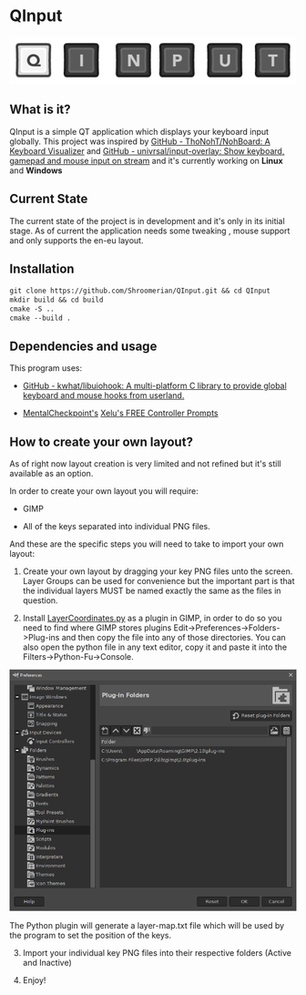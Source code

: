 # QInput
<p align="center">
   <img src="https://github.com/Shroomerian/QInput/blob/main/resources/Markdown/QInput.png">
</p>

## What is it?

QInput is a simple QT application which displays your keyboard input globally. This project was inspired by [GitHub - ThoNohT/NohBoard: A Keyboard Visualizer](https://github.com/ThoNohT/NohBoard) and [GitHub - univrsal/input-overlay: Show keyboard, gamepad and mouse input on stream](https://github.com/univrsal/input-overlay) and it's currently working on **Linux** and **Windows**

## Current State

The current state of the project is in development and it's only in its initial stage. As of current the application needs some tweaking , mouse support and only supports the en-eu layout.

## Installation

```
git clone https://github.com/Shroomerian/QInput.git && cd QInput
mkdir build && cd build  
cmake -S ..
cmake --build . 
```

## Dependencies and usage

This program uses:

- [GitHub - kwhat/libuiohook: A multi-platform C library to provide global keyboard and mouse hooks from userland.](https://github.com/kwhat/libuiohook)

- [MentalCheckpoint's](https://www.youtube.com/c/MentalCheckpoint/videos) [Xelu's FREE Controller Prompts](https://thoseawesomeguys.com/prompts/)

## How to create your own layout?

As of right now layout creation is very limited and not refined but it's still available as an option.

In order to create your own layout you will require:

- GIMP

- All of the keys separated into individual PNG files.

And these are the specific steps you will need to take to import your own layout:

1) Create your own layout by dragging your key PNG files unto the screen. Layer Groups can be used for convenience but the important part is that the individual layers MUST be named exactly the same as the files in question.

2) Install [LayerCoordinates.py](https://github.com/Shroomerian/QInput/blob/main/resources/Layout/LayerCoordinates.py) as a plugin in GIMP, in order to do so you need to find where GIMP stores plugins Edit->Preferences->Folders->Plug-ins and then copy the file into any of those directories. You can also open the python file in any text editor, copy it and paste it into the Filters->Python-Fu->Console.

<p align="center">
   <img src="https://github.com/Shroomerian/QInput/blob/main/resources/Markdown/Plug-in.png">
</p>
   The Python plugin will generate a layer-map.txt file which will be used by the program to set the position of the keys.

3) Import your individual key PNG files into their respective folders (Active and Inactive)

4) Enjoy!
